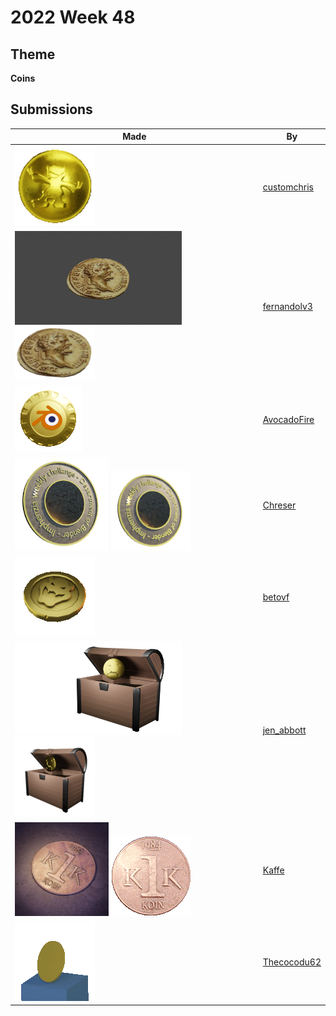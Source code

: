 # 2022 Week 48


## Theme

**Coins**


## Submissions

| Made | By |
|------|----|
| <img src="./customchris/72fmjo.gif" height="128" /> | [customchris](./customchris/) |
| <img src="./fernandolv3/roman_coin.png" height="150" /> <img src="./fernandolv3/roman_coin_icon.png" width="128" /> | [fernandolv3](./fernandolv3/) |
| <img src="./AvocadoFire/BlendCoin.gif" height="108" /> | [AvocadoFire](./AvocadoFire/) |
| <img src="./Chreser/ChreserCoinRender.png" height="150" /> <img src="./Chreser/ChreserCoinSticker.png" height="128" /> | [Chreser](./Chreser/) |
| <img src="./betovf/bowser-coin.gif" height="128" /> | [betovf](./betovf/) |
| <img src="./jen_abbott/coin-jsa2022.png" height="150" /> <img src="./jen_abbott/coin-anim-jsa-dec2022.gif" height="128" /> | [jen_abbott](./jen_abbott/) |
| <img src="./Kaffe/4attrendpost.jpg" height="150" /> <img src="./Kaffe/attempt4.gif" height="128" /> | [Kaffe](./Kaffe/) |
| <img src="./Thecocodu62/COIN-V2-02.gif" height="128" /> | [Thecocodu62](./Thecocodu62/) |
